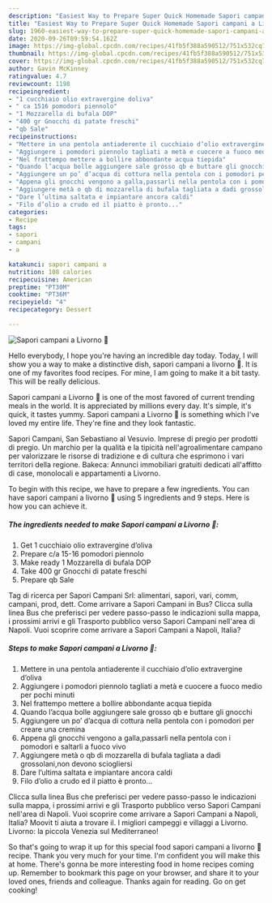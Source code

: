 ```yaml
---
description: "Easiest Way to Prepare Super Quick Homemade Sapori campani a Livorno 🍷"
title: "Easiest Way to Prepare Super Quick Homemade Sapori campani a Livorno 🍷"
slug: 1960-easiest-way-to-prepare-super-quick-homemade-sapori-campani-a-livorno
date: 2020-09-26T09:59:54.162Z
image: https://img-global.cpcdn.com/recipes/41fb5f388a590512/751x532cq70/sapori-campani-a-livorno-🍷-recipe-main-photo.jpg
thumbnail: https://img-global.cpcdn.com/recipes/41fb5f388a590512/751x532cq70/sapori-campani-a-livorno-🍷-recipe-main-photo.jpg
cover: https://img-global.cpcdn.com/recipes/41fb5f388a590512/751x532cq70/sapori-campani-a-livorno-🍷-recipe-main-photo.jpg
author: Gavin McKinney
ratingvalue: 4.7
reviewcount: 1198
recipeingredient:
- "1 cucchiaio olio extravergine doliva"
- " ca 1516 pomodori piennolo"
- "1 Mozzarella di bufala DOP"
- "400 gr Gnocchi di patate freschi"
- "qb Sale"
recipeinstructions:
- "Mettere in una pentola antiaderente il cucchiaio d’olio extravergine d’oliva"
- "Aggiungere i pomodori piennolo tagliati a metà e cuocere a fuoco medio per pochi minuti"
- "Nel frattempo mettere a bollire abbondante acqua tiepida"
- "Quando l’acqua bolle aggiungere sale grosso qb e buttare gli gnocchi"
- "Aggiungere un po’ d’acqua di cottura nella pentola con i pomodori per creare una cremina"
- "Appena gli gnocchi vengono a galla,passarli nella pentola con i pomodori e saltarli a fuoco vivo"
- "Aggiungere metà o qb di mozzarella di bufala tagliata a dadi grossolani,non devono sciogliersi"
- "Dare l’ultima saltata e impiantare ancora caldi"
- "Filo d’olio a crudo ed il piatto è pronto..."
categories:
- Recipe
tags:
- sapori
- campani
- a

katakunci: sapori campani a 
nutrition: 108 calories
recipecuisine: American
preptime: "PT30M"
cooktime: "PT36M"
recipeyield: "4"
recipecategory: Dessert

---
```



![Sapori campani a Livorno 🍷](https://img-global.cpcdn.com/recipes/41fb5f388a590512/751x532cq70/sapori-campani-a-livorno-🍷-recipe-main-photo.jpg)

Hello everybody, I hope you're having an incredible day today. Today, I will show you a way to make a distinctive dish, sapori campani a livorno 🍷. It is one of my favorites food recipes. For mine, I am going to make it a bit tasty. This will be really delicious.

Sapori campani a Livorno 🍷 is one of the most favored of current trending meals in the world. It is appreciated by millions every day. It's simple, it's quick, it tastes yummy. Sapori campani a Livorno 🍷 is something which I've loved my entire life. They're fine and they look fantastic.

Sapori Campani, San Sebastiano al Vesuvio. Imprese di pregio per prodotti di pregio. Un marchio per la qualità e la tipicità nell&#39;agroalimentare campano per valorizzare le risorse di tradizione e di cultura che esprimono i vari territori della regione. Bakeca: Annunci immobiliari gratuiti dedicati all&#39;affitto di case, monolocali e appartamenti a Livorno.


To begin with this recipe, we have to prepare a few ingredients. You can have sapori campani a livorno 🍷 using 5 ingredients and 9 steps. Here is how you can achieve it.

<!--inarticleads1-->

##### The ingredients needed to make Sapori campani a Livorno 🍷:

1. Get 1 cucchiaio olio extravergine d’oliva
1. Prepare  c/a 15-16 pomodori piennolo
1. Make ready 1 Mozzarella di bufala DOP
1. Take 400 gr Gnocchi di patate freschi
1. Prepare qb Sale


Tag di ricerca per Sapori Campani Srl: alimentari, sapori, vari, comm, campani, prod, dett. Come arrivare a Sapori Campani in Bus? Clicca sulla linea Bus che preferisci per vedere passo-passo le indicazioni sulla mappa, i prossimi arrivi e gli Trasporto pubblico verso Sapori Campani nell&#39;area di Napoli. Vuoi scoprire come arrivare a Sapori Campani a Napoli, Italia? 

<!--inarticleads2-->

##### Steps to make Sapori campani a Livorno 🍷:

1. Mettere in una pentola antiaderente il cucchiaio d’olio extravergine d’oliva
1. Aggiungere i pomodori piennolo tagliati a metà e cuocere a fuoco medio per pochi minuti
1. Nel frattempo mettere a bollire abbondante acqua tiepida
1. Quando l’acqua bolle aggiungere sale grosso qb e buttare gli gnocchi
1. Aggiungere un po’ d’acqua di cottura nella pentola con i pomodori per creare una cremina
1. Appena gli gnocchi vengono a galla,passarli nella pentola con i pomodori e saltarli a fuoco vivo
1. Aggiungere metà o qb di mozzarella di bufala tagliata a dadi grossolani,non devono sciogliersi
1. Dare l’ultima saltata e impiantare ancora caldi
1. Filo d’olio a crudo ed il piatto è pronto...


Clicca sulla linea Bus che preferisci per vedere passo-passo le indicazioni sulla mappa, i prossimi arrivi e gli Trasporto pubblico verso Sapori Campani nell&#39;area di Napoli. Vuoi scoprire come arrivare a Sapori Campani a Napoli, Italia? Moovit ti aiuta a trovare il. I migliori campeggi e villaggi a Livorno. Livorno: la piccola Venezia sul Mediterraneo! 

So that's going to wrap it up for this special food sapori campani a livorno 🍷 recipe. Thank you very much for your time. I'm confident you will make this at home. There's gonna be more interesting food in home recipes coming up. Remember to bookmark this page on your browser, and share it to your loved ones, friends and colleague. Thanks again for reading. Go on get cooking!
